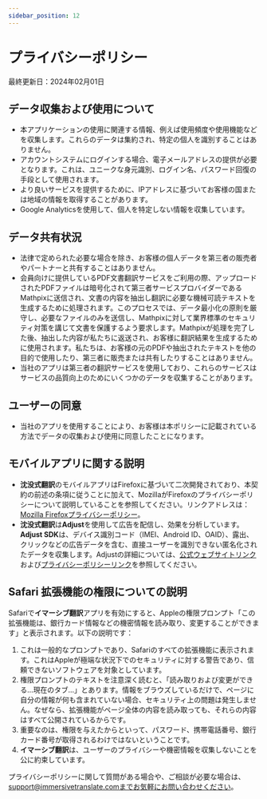 ```yaml
---
sidebar_position: 12
---
```


# プライバシーポリシー

最終更新日：2024年02月01日

## データ収集および使用について

- 本アプリケーションの使用に関連する情報、例えば使用頻度や使用機能などを収集します。これらのデータは集約され、特定の個人を識別することはありません。
- アカウントシステムにログインする場合、電子メールアドレスの提供が必要となります。これは、ユニークな身元識別、ログイン名、パスワード回復の手段として使用されます。
- より良いサービスを提供するために、IPアドレスに基づいてお客様の国または地域の情報を取得することがあります。
- Google Analyticsを使用して、個人を特定しない情報を収集しています。

## データ共有状況

- 法律で定められた必要な場合を除き、お客様の個人データを第三者の販売者やパートナーと共有することはありません。
- 会員向けに提供しているPDF文書翻訳サービスをご利用の際、アップロードされたPDFファイルは暗号化されて第三者サービスプロバイダーであるMathpixに送信され、文書の内容を抽出し翻訳に必要な機械可読テキストを生成するために処理されます。このプロセスでは、データ最小化の原則を厳守し、必要なファイルのみを送信し、Mathpixに対して業界標準のセキュリティ対策を講じて文書を保護するよう要求します。Mathpixが処理を完了した後、抽出した内容が私たちに返送され、お客様に翻訳結果を生成するために使用されます。私たちは、お客様の元のPDFや抽出されたテキストを他の目的で使用したり、第三者に販売または共有したりすることはありません。
- 当社のアプリは第三者の翻訳サービスを使用しており、これらのサービスはサービスの品質向上のためにいくつかのデータを収集することがあります。

## ユーザーの同意

- 当社のアプリを使用することにより、お客様は本ポリシーに記載されている方法でデータの収集および使用に同意したことになります。

## モバイルアプリに関する説明

- **沈没式翻訳**のモバイルアプリはFirefoxに基づいて二次開発されており、本契約の前述の条項に従うことに加えて、MozillaがFirefoxのプライバシーポリシーについて説明していることを参照してください。リンクアドレスは：[Mozilla Firefoxプライバシーポリシー](https://www.mozilla.org/zh-CN/privacy/firefox/)。
- **沈没式翻訳**は**Adjust**を使用して広告を配信し、効果を分析しています。**Adjust SDK**は、デバイス識別コード（IMEI、Android ID、OAID）、露出、クリックなどの広告データを含む、直接ユーザーを識別できない匿名化されたデータを収集します。Adjustの詳細については、[公式ウェブサイトリンク](https://www.adjust.com/)および[プライバシーポリシーリンク](https://www.adjust.com/terms/privacy-policy/)を参照してください。

## Safari 拡張機能の権限についての説明

Safariで**イマーシブ翻訳**アプリを有効にすると、Appleの権限プロンプト「この拡張機能は、銀行カード情報などの機密情報を読み取り、変更することができます」と表示されます。以下の説明です：

1. これは一般的なプロンプトであり、Safariのすべての拡張機能に表示されます。これはAppleが極端な状況下でのセキュリティに対する警告であり、信頼できないソフトウェアを対象としています。
2. 権限プロンプトのテキストを注意深く読むと、「読み取りおよび変更ができる...現在のタブ...」とあります。情報をブラウズしているだけで、ページに自分の情報が何も含まれていない場合、セキュリティ上の問題は発生しません。なぜなら、拡張機能がページ全体の内容を読み取っても、それらの内容はすべて公開されているからです。
3. 重要なのは、権限を与えたからといって、パスワード、携帯電話番号、銀行カード番号が取得されるわけではないということです。
4. **イマーシブ翻訳**は、ユーザーのプライバシーや機密情報を収集しないことを公に約束しています。

プライバシーポリシーに関して質問がある場合や、ご相談が必要な場合は、support@immersivetranslate.comまでお気軽にお問い合わせください。